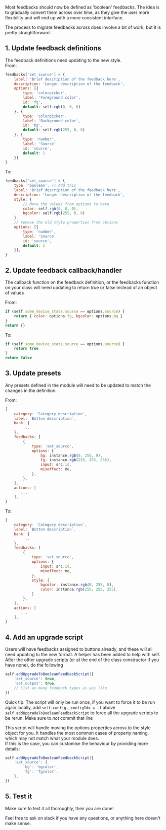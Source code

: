 Most feedbacks should now be defined as 'boolean' feedbacks. The idea is to gradually convert them across over time, as they give the user more flexibility and will end up with a more consistent interface.

The process to migrate feedbacks across does involve a bit of work, but it is pretty straightforward.

## 1. Update feedback definitions
The feedback definitions need updating to the new style.  
From:
```javascript
feedbacks['set_source'] = {
    label: 'Brief description of the feedback here',
    description: 'Longer description of the feedback',
    options: [{
        type: 'colorpicker',
        label: 'Foreground color',
        id: 'fg',
        default: self.rgb(0, 0, 0)
    }, {
        type: 'colorpicker',
        label: 'Background color',
        id: 'bg',
        default: self.rgb(255, 0, 0)
    }, {
        type: 'number',
        label: 'Source'
        id: 'source',
        default: 1
    }]
}
```
To:
```js
feedbacks['set_source'] = {
    type: 'boolean', // Add this
    label: 'Brief description of the feedback here',
    description: 'Longer description of the feedback',
    style: {
        // Move the values from options to here
        color: self.rgb(0, 0, 0),
        bgcolor: self.rgb(255, 0, 0)
    }
    // remove the old style properties from options
    options: [{
        type: 'number',
        label: 'Source'
        id: 'source',
        default: 1
    }],
}
```

## 2. Update feedback callback/handler
The callback function on the feedback definition, or the feedbacks function on your class will need updating to return true or false instead of an object of values

From:
```js
if (self.some_device_state.source == options.source) {
    return { color: options.fg, bgcolor: options.bg }
}
return {}
```
To:
```js
if (self.some_device_state.source == options.source) {
    return true
}
return false
```

## 3. Update presets
Any presets defined in the module will need to be updated to match the changes in the definition

From:
```js
{
    category: `Category description`,
    label: `Button description`,
    bank: {
        ...
    },
    feedbacks: [
        {
            type: 'set_source',
            options: {
                bg: instance.rgb(0, 255, 0),
                fg: instance.rgb(255, 255, 255),
                input: src.id,
                mixeffect: me,
            },
        },
    ],
    actions: [
       ...
    ],
}
```
To:
```js
{
    category: `Category description`,
    label: `Button description`,
    bank: {
        ...
    },
    feedbacks: [
        {
            type: 'set_source',
            options: {
                input: src.id,
                mixeffect: me,
            },
            style: {
                bgcolor: instance.rgb(0, 255, 0),
                color: instance.rgb(255, 255, 255),
            }
        },
    ],
    actions: [
       ...
    ],
}
```

## 4. Add an upgrade script
Users will have feedbacks assigned to buttons already, and these will all need updating to the new format. A helper has been added to help with self. After the other upgrade scripts (or at the end of the class constructor if you have none), do the following

```js
self.addUpgradeToBooleanFeedbackScript({
    'set_source': true,
    'set_output': true,
    // List as many feedback types as you like
})
```
Quick tip: The script will only be run once, if you want to force it to be run again locally, add `self.config._configIdx = -1` above `self.addUpgradeToBooleanFeedbackScript` to force all the upgrade scripts to be rerun. Make sure to *not* commit that line

This script will handle moving the options properties across to the style object for you.
It handles the most common cases of property naming, which may not match what your module does.  
If this is the case, you can customise the behaviour by providing more details:
```js
self.addUpgradeToBooleanFeedbackScript({
    'set_source': {
        'bg': 'bgcolor',
        'fg': 'fgcolor',
    },
})
```

## 5. Test it
Make sure to test it all thoroughly, then you are done!

Feel free to ask on slack if you have any questions, or anything here doesn't make sense.